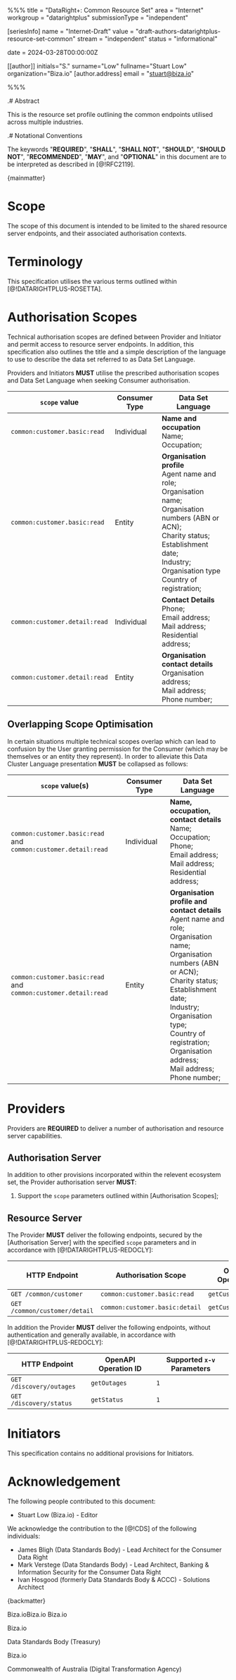 %%%
title = "DataRight+: Common Resource Set"
area = "Internet"
workgroup = "datarightplus"
submissionType = "independent"

[seriesInfo]
name = "Internet-Draft"
value = "draft-authors-datarightplus-resource-set-common"
stream = "independent"
status = "informational"

date = 2024-03-28T00:00:00Z

[[author]]
initials="S."
surname="Low"
fullname="Stuart Low"
organization="Biza.io"
[author.address]
email = "stuart@biza.io"

%%%

.# Abstract

This is the resource set profile outlining the common endpoints utilised across multiple industries.

.# Notational Conventions

The keywords "**REQUIRED**", "**SHALL**", "**SHALL NOT**", "**SHOULD**", "**SHOULD NOT**", "**RECOMMENDED**",  "**MAY**", and "**OPTIONAL**" in this document are to be interpreted as described in [@!RFC2119].

{mainmatter}

# Scope

The scope of this document is intended to be limited to the shared resource server endpoints, and their associated authorisation contexts.

# Terminology

This specification utilises the various terms outlined within [@!DATARIGHTPLUS-ROSETTA].

# Authorisation Scopes

Technical authorisation scopes are defined between Provider and Initiator and permit access to resource server endpoints. In addition, this specification also outlines the title and a simple description of the language to use to describe the data set referred to as Data Set Language. 

Providers and Initiators **MUST** utilise the prescribed authorisation scopes and Data Set Language when seeking Consumer authorisation.

| `scope` value                 | Consumer Type | Data Set Language                                                                                                                                                                                                    |
|-------------------------------|---------------|----------------------------------------------------------------------------------------------------------------------------------------------------------------------------------------------------------------------|
| `common:customer.basic:read`  | Individual    | **Name and occupation**<br>Name;<br>Occupation;                                                                                                                                                                      |
| `common:customer.basic:read`  | Entity        | **Organisation profile**<br>Agent name and role;<br>Organisation name;<br>Organisation numbers (ABN or ACN);<br>Charity status;<br>Establishment date;<br>Industry;<br>Organisation type<br>Country of registration; |
| `common:customer.detail:read` | Individual    | **Contact Details**<br>Phone;<br>Email address;<br>Mail address;<br>Residential address;                                                                                                                             |
| `common:customer.detail:read` | Entity        | **Organisation contact details**<br>Organisation address;<br>Mail address;<br>Phone number;                                                                                                                          |

## Overlapping Scope Optimisation

In certain situations multiple technical scopes overlap which can lead to confusion by the User granting permission for the Consumer (which may be themselves or an entity they represent). In order to alleviate this Data Cluster Language presentation **MUST** be collapsed as follows:

| `scope` value(s)                                                  | Consumer Type | Data Set Language                                                                                                                                                                                                                                                                                    |
|----------------------------------------------------------------|---------------|------------------------------------------------------------------------------------------------------------------------------------------------------------------------------------------------------------------------------------------------------------------------------------------------------|
| `common:customer.basic:read` and `common:customer.detail:read` | Individual    | **Name, occupation, contact details**<br>Name;<br>Occupation;<br>Phone;<br>Email address;<br>Mail address;<br>Residential address;                                                                                                                                                                   |
| `common:customer.basic:read` and `common:customer.detail:read` | Entity        | **Organisation profile and contact details**<br>Agent name and role;<br>Organisation name;<br>Organisation numbers (ABN or ACN);<br>Charity status;<br>Establishment date;<br>Industry;<br>Organisation type;<br>Country of registration;<br>Organisation address;<br>Mail address;<br>Phone number; |

# Providers

Providers are **REQUIRED** to deliver a number of authorisation and resource server capabilities.

## Authorisation Server

In addition to other provisions incorporated within the relevent ecosystem set, the Provider authorisation server **MUST**:

1. Support the `scope` parameters outlined within [Authorisation Scopes];

## Resource Server

The Provider **MUST** deliver the following endpoints, secured by the [Authorisation Server] with the specified `scope` parameters and in accordance with [@!DATARIGHTPLUS-REDOCLY]:

| HTTP Endpoint                 | Authorisation Scope            | OpenAPI Operation ID | Supported `x-v` Parameters |
|-------------------------------|--------------------------------|----------------------|----------------------------|
| `GET /common/customer`        | `common:customer.basic:read`   | `getCustomer`        | `1`                        |
| `GET /common/customer/detail` | `common:customer.basic:detail` | `getCustomerDetail`  | `1`                        |

In addition the Provider **MUST** deliver the following endpoints, without authentication and generally available, in accordance with [@!DATARIGHTPLUS-REDOCLY]:

| HTTP Endpoint            | OpenAPI Operation ID | Supported `x-v` Parameters |
|--------------------------|----------------------|----------------------------|
| `GET /discovery/outages` | `getOutages`         | `1`                        |
| `GET /discovery/status`  | `getStatus`          | `1`                        |

# Initiators

This specification contains no additional provisions for Initiators.

# Acknowledgement

The following people contributed to this document:

- Stuart Low (Biza.io) - Editor

We acknowledge the contribution to the [@!CDS] of the following individuals:
- James Bligh (Data Standards Body) - Lead Architect for the Consumer Data Right
- Mark Verstege (Data Standards Body) - Lead Architect, Banking & Information Security for the Consumer Data Right
- Ivan Hosgood (formerly Data Standards Body & ACCC) - Solutions Architect

{backmatter}

<reference anchor="DATARIGHTPLUS-REDOCLY" target="https://datarightplus.github.io/datarightplus-redocly/"> <front><title>DataRight+: Redocly</title><author initials="S." surname="Low" fullname="Stuart Low"><organization>Biza.io</organization></author><author initials="B." surname="Kolera" fullname="Ben Kolera"><organization>Biza.io</organization></author>
<author initials="W." surname="Cai" fullname="Wei Cai"><organization>Biza.io</organization></author></front> </reference>

<reference anchor="DATARIGHTPLUS-ROSETTA" target="https://datarightplus.github.io/datarightplus-specs/main/datarightplus-rosetta.html"> <front><title>DataRight+ Rosetta Stone</title><author initials="S." surname="Low" fullname="Stuart Low"><organization>Biza.io</organization></author></front> </reference>

<reference anchor="CDS" target="https://consumerdatastandardsaustralia.github.io/standards"><front><title>Consumer Data Standards (CDS)</title><author><organization>Data Standards Body (Treasury)</organization></author></front> </reference>

<reference anchor="DATARIGHTPLUS-INFOSEC-SHARING-V1" target="https://datarightplus.github.io/datarightplus-specs/main/datarightplus-infosec-sharing-v1.html"> <front><title>CDR: Sharing Arrangement V1</title><author initials="S." surname="Low" fullname="Stuart Low"><organization>Biza.io</organization></author></front> </reference>

<reference anchor="OIDC-Core" target="http://openid.net/specs/openid-connect-core-1_0.html"> <front> <title>OpenID Connect Core 1.0 incorporating errata set 1</title> <author initials="N." surname="Sakimura" fullname="Nat Sakimura"></author></front></reference>

<reference anchor="TDIF" target="https://www.digitalidentity.gov.au"><front><title>Trusted Digital Identity Framework (
TDIF)</title><author><organization>Commonwealth of
Australia (Digital Transformation Agency)</organization></author></front> </reference>






